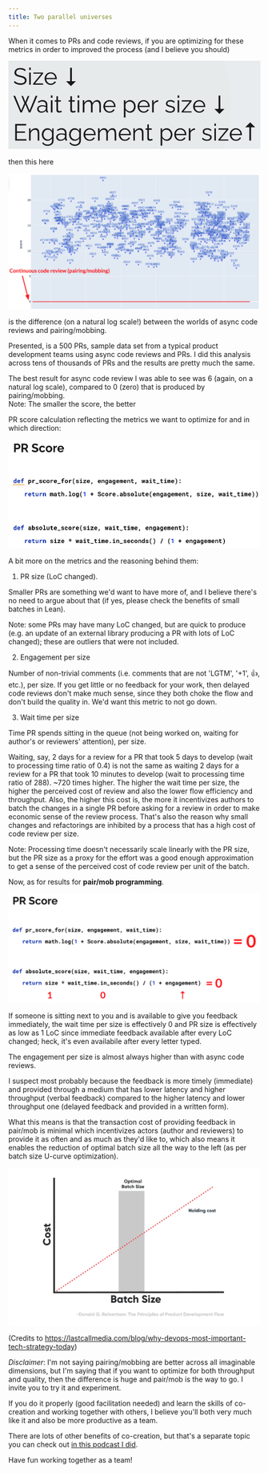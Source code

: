 ```yaml
---
title: Two parallel universes
---
```


When it comes to PRs and code reviews, if you are optimizing for these metrics in order to improved the process (and I believe you should)


![](/assets/images/metrics.png) 


then this here

![](/assets/images/results.png) 

is the difference (on a natural log scale!) between the worlds of async code reviews and pairing/mobbing.


Presented, is a 500 PRs, sample data set from a typical product development teams using async code reviews and PRs. I did this analysis across tens of thousands of PRs and the results are pretty much the same.

The best result for async code review I was able to see was 6 (again, on a natural log scale), compared to 0 (zero) that is produced by pairing/mobbing.  
Note: The smaller the score, the better

PR score calculation reflecting the metrics we want to optimize for and in which direction:

![](/assets/images/pr_score.png) 


A bit more on the metrics and the reasoning behind them:

1. PR size (LoC changed).

Smaller PRs are something we'd want to have more of, and I believe there's no need to argue about that (if yes, please check the benefits of small batches in Lean). 

Note: some PRs may have many LoC changed, but are quick to produce (e.g. an update of an external library producing a PR with lots of LoC changed); these are outliers that were not included.

2. Engagement per size

Number of non-trivial comments (i.e. comments that are not 'LGTM', '+1', 👍, etc.), per size.
If you get little or no feedback for your work, then delayed code reviews don't make much sense, since they both choke the flow and don't build the quality in. We'd want this metric to not go down.

3. Wait time per size

Time PR spends sitting in the queue (not being worked on, waiting for author's or reviewers' attention), per size.

Waiting, say, 2 days for a review for a PR that took 5 days to develop (wait to processing time ratio of 0.4) is not the same as waiting 2 days for a review for a PR that took 10 minutes to develop (wait to processing time ratio of 288). ~720 times higher.
The higher the wait time per size, the higher the perceived cost of review and also the lower flow efficiency and throughput.
Also, the higher this cost is, the more it incentivizes authors to batch the changes in a single PR before asking for a review in order to make economic sense of the review process.
That's also the reason why small changes and refactorings are inhibited by a process that has a high cost of code review per size.

Note: Processing time doesn't necessarily scale linearly with the PR size, but the PR size as a proxy for the effort was a good enough approximation to get a sense of the perceived cost of code review per unit of the batch.



Now, as for results for **pair/mob programming**.

![](/assets/images/pr_score_new.png)  

If someone is sitting next to you and is available to give you feedback immediately, the wait time per size is effectively 0 and PR size is effectively as low as 1 LoC since immediate feedback available after every LoC changed; heck, it's even availabile after every letter typed.

The engagement per size is almost always higher than with async code reviews.

I suspect most probably because the feedback is more timely (immediate) and provided through a medium that has lower latency and higher throughput (verbal feedback) compared to the higher latency and lower throughput one (delayed feedback and provided in a written form).

What this means is that the transaction cost of providing feedback in pair/mob is minimal which incentivizes actors (author and reviewers) to provide it as often and as much as they'd like to, which also means it enables the reduction of optimal batch size all the way to the left (as per batch size U-curve optimization).

![](/assets/images/u_curve.gif) 

(Credits to https://lastcallmedia.com/blog/why-devops-most-important-tech-strategy-today)

_Disclaimer_: I'm not saying pairing/mobbing are better across all imaginable dimensions, but I'm saying that if you want to optimize for both throughput and quality, then the difference is huge and pair/mob is the way to go. I invite you to try it and experiment.

If you do it properly (good facilitation needed) and learn the skills of co-creation and working together with others, I believe you'll both very much like it and also be more productive as a team.

There are lots of other benefits of co-creation, but that's a separate topic you can check out [in this podcast I did](https://youtube.com/watch?v=NJWeM7beAGE).


Have fun working together as a team!
